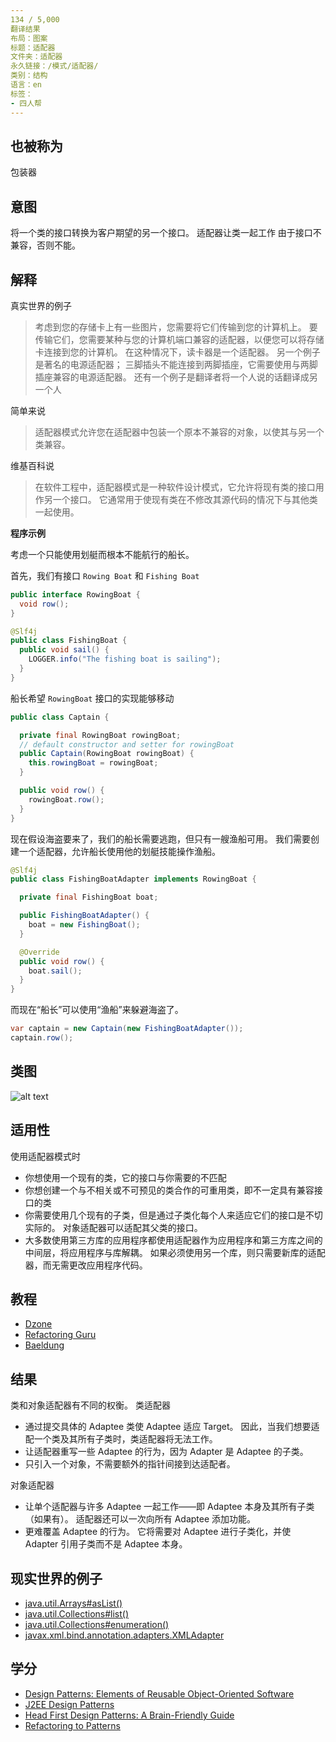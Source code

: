 ```yaml
---
134 / 5,000
翻译结果
布局：图案
标题：适配器
文件夹：适配器
永久链接：/模式/适配器/
类别：结构
语言：en
标签：
- 四人帮
---
```


## 也被称为
包装器

## 意图
将一个类的接口转换为客户期望的另一个接口。 适配器让类一起工作
由于接口不兼容，否则不能。

## 解释

真实世界的例子

> 考虑到您的存储卡上有一些图片，您需要将它们传输到您的计算机上。 要传输它们，您需要某种与您的计算机端口兼容的适配器，以便您可以将存储卡连接到您的计算机。 在这种情况下，读卡器是一个适配器。
> 另一个例子是著名的电源适配器； 三脚插头不能连接到两脚插座，它需要使用与两脚插座兼容的电源适配器。
> 还有一个例子是翻译者将一个人说的话翻译成另一个人

简单来说

> 适配器模式允许您在适配器中包装一个原本不兼容的对象，以使其与另一个类兼容。

维基百科说

> 在软件工程中，适配器模式是一种软件设计模式，它允许将现有类的接口用作另一个接口。 它通常用于使现有类在不修改其源代码的情况下与其他类一起使用。

**程序示例**

考虑一个只能使用划艇而根本不能航行的船长。

首先，我们有接口 `Rowing Boat` 和 `Fishing Boat`

```java
public interface RowingBoat {
  void row();
}

@Slf4j
public class FishingBoat {
  public void sail() {
    LOGGER.info("The fishing boat is sailing");
  }
}
```

船长希望 `RowingBoat` 接口的实现能够移动

```java
public class Captain {

  private final RowingBoat rowingBoat;
  // default constructor and setter for rowingBoat
  public Captain(RowingBoat rowingBoat) {
    this.rowingBoat = rowingBoat;
  }

  public void row() {
    rowingBoat.row();
  }
}
```

现在假设海盗要来了，我们的船长需要逃跑，但只有一艘渔船可用。 我们需要创建一个适配器，允许船长使用他的划艇技能操作渔船。

```java
@Slf4j
public class FishingBoatAdapter implements RowingBoat {

  private final FishingBoat boat;

  public FishingBoatAdapter() {
    boat = new FishingBoat();
  }

  @Override
  public void row() {
    boat.sail();
  }
}
```

而现在“船长”可以使用“渔船”来躲避海盗了。

```java
var captain = new Captain(new FishingBoatAdapter());
captain.row();
```

## 类图
![alt text](./etc/adapter.urm.png "Adapter class diagram")

## 适用性
使用适配器模式时

* 你想使用一个现有的类，它的接口与你需要的不匹配
* 你想创建一个与不相关或不可预见的类合作的可重用类，即不一定具有兼容接口的类
* 你需要使用几个现有的子类，但是通过子类化每个人来适应它们的接口是不切实际的。 对象适配器可以适配其父类的接口。
* 大多数使用第三方库的应用程序都使用适配器作为应用程序和第三方库之间的中间层，将应用程序与库解耦。 如果必须使用另一个库，则只需要新库的适配器，而无需更改应用程序代码。

## 教程

* [Dzone](https://dzone.com/articles/adapter-design-pattern-in-java)
* [Refactoring Guru](https://refactoring.guru/design-patterns/adapter/java/example)
* [Baeldung](https://www.baeldung.com/java-adapter-pattern)

## 结果
类和对象适配器有不同的权衡。 类适配器

* 通过提交具体的 Adaptee 类使 Adaptee 适应 Target。 因此，当我们想要适配一个类及其所有子类时，类适配器将无法工作。
* 让适配器重写一些 Adaptee 的行为，因为 Adapter 是 Adaptee 的子类。
* 只引入一个对象，不需要额外的指针间接到达适配者。

对象适配器

* 让单个适配器与许多 Adaptee 一起工作——即 Adaptee 本身及其所有子类（如果有）。 适配器还可以一次向所有 Adaptee 添加功能。
* 更难覆盖 Adaptee 的行为。 它将需要对 Adaptee 进行子类化，并使 Adapter 引用子类而不是 Adaptee 本身。


## 现实世界的例子

* [java.util.Arrays#asList()](http://docs.oracle.com/javase/8/docs/api/java/util/Arrays.html#asList%28T...%29)
* [java.util.Collections#list()](https://docs.oracle.com/javase/8/docs/api/java/util/Collections.html#list-java.util.Enumeration-)
* [java.util.Collections#enumeration()](https://docs.oracle.com/javase/8/docs/api/java/util/Collections.html#enumeration-java.util.Collection-)
* [javax.xml.bind.annotation.adapters.XMLAdapter](http://docs.oracle.com/javase/8/docs/api/javax/xml/bind/annotation/adapters/XmlAdapter.html#marshal-BoundType-)


## 学分

* [Design Patterns: Elements of Reusable Object-Oriented Software](https://www.amazon.com/gp/product/0201633612/ref=as_li_tl?ie=UTF8&camp=1789&creative=9325&creativeASIN=0201633612&linkCode=as2&tag=javadesignpat-20&linkId=675d49790ce11db99d90bde47f1aeb59)
* [J2EE Design Patterns](https://www.amazon.com/gp/product/0596004273/ref=as_li_tl?ie=UTF8&camp=1789&creative=9325&creativeASIN=0596004273&linkCode=as2&tag=javadesignpat-20&linkId=48d37c67fb3d845b802fa9b619ad8f31)
* [Head First Design Patterns: A Brain-Friendly Guide](https://www.amazon.com/gp/product/0596007124/ref=as_li_tl?ie=UTF8&camp=1789&creative=9325&creativeASIN=0596007124&linkCode=as2&tag=javadesignpat-20&linkId=6b8b6eea86021af6c8e3cd3fc382cb5b)
* [Refactoring to Patterns](https://www.amazon.com/gp/product/0321213351/ref=as_li_tl?ie=UTF8&camp=1789&creative=9325&creativeASIN=0321213351&linkCode=as2&tag=javadesignpat-20&linkId=2a76fcb387234bc71b1c61150b3cc3a7)
